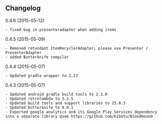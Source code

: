 Changelog
---------

0.4.6 (2015-05-12)

    - fixed bug in presenteradapter when adding items

0.4.5 (2015-05-09)
    
    - Removed retundant ItemRecyclerAdapter; please use Presenter / PresenterAdapter 
    - added Butterknife compiler

0.4.4 (2015-05-07)
    
    - Updated gradle wrapper to 2.13

0.4.3 (2015-05-07)

    - Updated android gradle build tools to 2.1.0
    - Updated retrolambda to 3.2.5
    - Updated build tools and support libraries to 23.0.3
    - Updated butterknife to 8.0.1
    - Exported google analytics and its Google Play Services dependency into a separate library @see https://github.com/kibotu/BloodHound